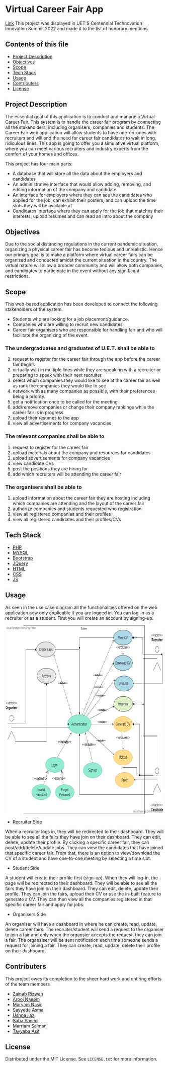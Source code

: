 # Virtual Career Fair App
[Link](http://www.virtualcareerfairapp.webhoster.com.pk/)
This project was displayed in UET'S Centennial Technovation Innovation Summit 2022 and made it to the list of honorary mentions. 


## Contents of this file
- [Project Description](#project-description)
- [Objectives](#objectives)
- [Scope](#scope)
- [Tech Stack](#tech-stack)
- [Usage](#usage)
- [Contributers](#contributers)
- [License](#license)

## Project Description
The essential goal of this application is to conduct and manage a Virtual Career Fair. This system is to handle the career fair program by connecting all the stakeholders, including organisers, companies and students. The Career Fair web application will allow students to have one-on-ones with recruiters and will end the need for career fair candidates to wait in long, ridiculous lines. This app is going to offer you a simulative virtual platform, where you can meet various recruiters and industry experts from the comfort of your homes and offices.

This project has four main parts:
- A database that will store all the data about the employers and candidates
- An administrative interface that would allow adding, removing, and editing information of the company and candidate
- An interface for employers where they can see the candidates who applied for the job, can exhibit their posters, and can upload the time slots they will be available at
- Candidates interface where they can apply for the job that matches their interests, upload resumes and can read an intro about the company

## Objectives
Due to the social distancing regulations in the current pandemic situation, organizing a physical career fair has become tedious and unrealistic. Hence our primary goal is to make a platform where virtual career fairs can be organized and conducted amidst the current situation in the country. The virtual nature will allow a broader community and will allow both companies, and candidates to participate in the event without any significant restrictions.

## Scope
This web-based application has been developed to connect the following stakeholders of the system.
- Students who are looking for a job placement/guidance.
- Companies who are willing to recruit new candidates
- Career fair organisers who are responsible for handling fair and who will facilitate the organizing of the event.

### The undergraduates and graduates of U.E.T. shall be able to
1. request to register for the career fair through the app before the career fair begins
2. virtually wait in multiple lines while they are speaking with a recruiter or preparing to
speak with their next recruiter.
3. select which companies they would like to see at the career fair as well as rank the
companies they would like to see
4. network with as many companies as possible, with their preferences being a priority.
5. get a notification once to be called for the meeting
6. add/remove companies or change their company rankings while the career fair is in
progress
7. upload their resumes to the app
8. view all advertisements for company vacancies

### The relevant companies shall be able to
1. request to register for the career fair
2. upload materials about the company and resources for candidates
3. upload advertisements for company vacancies
4. view candidate CVs
5. post the positions they are hiring for
6. add which recruiters will be attending the career fair

### The organisers shall be able to
1. upload information about the career fair they are hosting including which companies are
attending and the layout of the career fair
2. authorize companies and students requested who registration
3. view all registered companies and their profiles
4. view all registered candidates and their profiles/CVs

## Tech Stack
- [PHP](https://www.php.net/)
- [MYSQL](https://www.mysql.com/)
- [Bootstrap](https://getbootstrap.com)
- [JQuery](https://jquery.com)
- [HTML](https://code.visualstudio.com/docs/languages/html)
- [CSS](https://code.visualstudio.com/docs/languages/html)
- [JS](https://vuejs.org/)


## Usage
As seen in the use case diagram all the functionalities offered on the web application aew only applicable if you are logged in. You can log-in as a recruiter or as a student.
First you will create an account by signing-up.

<div align="center">
<img src="usecases.png" alt="usecases" width="600" height="600">
  
</div>

- Recruiter Side

When a recruiter logs in, they will be redirected to their dashboard. They will be able to see all the fairs they have join on their dashboard. They can
edit, delete, update their profile. By clicking a specific career fair, they can post/add/delete/update jobs. They can view the candidates that have joined
that specific career fair. From that, there is an option to view/download the CV of a student and have one-to-one meeting by selecting a time slot.

- Student Side

A student will create their profile first (sign-up). When they will log-in, the page will be redirected to their dashboard.  They will be able to see all the fairs they have join on their dashboard. They can
edit, delete, update their profile. They can join the fairs, upload their CV or use the in-built feature to generate a CV. They can then view all the companies registered in
that specific career fair and apply for jobs.

- Organisers Side

An organiser will have a dashboard in where he can create, read, update, delete career fairs. The recruiter/student will send a request to the organiser to join a fair and
only when the organsier accepts the request, they can join a fair. The organziser will be sent notification each time someone sends a request for joining a fair. They can
create, read, update, delete their profile on their dashboard.

## Contributers
This project owes its completion to the sheer hard work and untiring efforts of the team members
- [Zainab Rizwan](https://github.com/zainab-rizwan)
- [Arooj Naeem](https://github.com/arooj-naeem)
- [Maryam Nasir](https://github.com/maryamnasir65834)
- [Sayyeda Asma](https://github.com/sayyedaasma)
- [Ushna Ijaz](https://github.com/ushnaijaz)
- [Saba Saeed](https://github.com/sabasaeed8)
- [Marriam Salman](https://github.com/marriamsalman)
- [Tayyaba Asif](https://github.com/tayyaba-asif)


## License
Distributed under the MIT License. See `LICENSE.txt` for more information.
